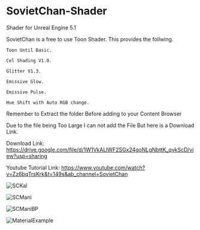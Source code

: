 # SovietChan-Shader
Shader for Unreal Engine 5.1

SovietChan is a free to use Toon Shader. This provides the follwing.

    Toon Until Basic.

    Cel Shading V1.0.

    Glitter V1.3.

    Emissive Glow.

    Emissive Pulse.

    Hue Shift with Auto RGB change.
    
   
   Remember to Extract the folder Before adding to your Content Browser
   
   Due to the file being Too Large I can not add the File But here is a Download Link.
   
   Download Link: https://drive.google.com/file/d/1W1VkALlWF2SGx24goNLgNbttK_qvkScD/view?usp=sharing    
   
   Youtube Tutorial Link: https://www.youtube.com/watch?v=Zz6bqTrsKrk&t=149s&ab_channel=SovietChan

![SCKal](https://cdn1.epicgames.com/ue/product/Screenshot/charshowcase-1920x1080-ab2c52886ca6417da915842f879ca129.png)

![SCMani](https://user-images.githubusercontent.com/76999177/210185582-b09043cb-3f86-429f-abda-d25aabd44ee7.png)

![SCManiBP](https://user-images.githubusercontent.com/76999177/210185587-18cb54e0-e6f3-4992-bd3d-e5814f364f4c.png)

![MaterialExample](https://user-images.githubusercontent.com/76999177/210185588-d3f939e6-79d5-4c71-9bfc-b9221c1df883.png)
